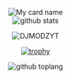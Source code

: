 
<div align="center">

![My card name](https://cardivo.vercel.app/api?name=DJMODZYT%20&description=Hey%20You%20Welcome%20To%20My%20Profile%20&image=https://raw.githubusercontent.com/DJMODZYT/DJMODZYT/main/Images/logo.jpg?v=4&backgroundColor=%23e4f2f6&instagram=JounYT&github=DJMODZYT&)
<BR>
![github stats](https://github-readme-stats.vercel.app/api?username=DJMODZYT&show_icons=true&theme=radical)
<BR>
<p align="center"> <img src="https://komarev.com/ghpvc/?username=DJMODZYT&label=Visitors%20count&color=10d9c3&style=plastic" alt="DJMODZYT" /> </p>

[![trophy](https://github-profile-trophy.vercel.app/?username=DJMODZYT&theme=onedark)](https://github.com/ryo-ma/github-profile-trophy)

![github toplang](https://github-readme-stats.vercel.app/api/top-langs/?username=DJMODZYT&layout=compact&theme=nightowl)
  
